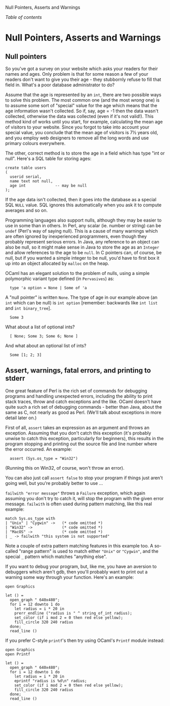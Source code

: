 Null Pointers, Asserts and Warnings

*Table of contents*

Null Pointers, Asserts and Warnings
===================================

Null pointers
-------------

So you've got a survey on your website which asks your readers for their
names and ages. Only problem is that for some reason a few of your
readers don't want to give you their age - they stubbornly refuse to
fill that field in. What's a poor database administrator to do?

Assume that the age is represented by an `int`, there are two possible
ways to solve this problem. The most common one (and the most *wrong*
one) is to assume some sort of "special" value for the age which means
that the age information wasn't collected. So if, say, age = -1 then the
data wasn't collected, otherwise the data was collected (even if it's
not valid!). This method kind of works until you start, for example,
calculating the mean age of visitors to your website. Since you forgot
to take into account your special value, you conclude that the mean age
of visitors is 7½ years old, and you employ web designers to remove all
the long words and use primary colours everywhere.

The other, correct method is to store the age in a field which has type
"int or null". Here's a SQL table for storing ages:

    create table users
    (
      userid serial,
      name text not null,
      age int             -- may be null
    );

If the age data isn't collected, then it goes into the database as a
special SQL `NULL` value. SQL ignores this automatically when you ask it
to compute averages and so on.

Programming languages also support nulls, although they may be easier to
use in some than in others. In Perl, any scalar (ie. number or string)
can be `undef` (Perl's way of saying null). This is a cause of many
warnings which are often ignored by inexperienced programmers, even
though they probably represent serious errors. In Java, any reference to
an object can also be null, so it might make sense in Java to store the
age as an `Integer` and allow references to the age to be `null`. In C
pointers can, of course, be null, but if you wanted a simple integer to
be null, you'd have to first box it up into an object allocated by
`malloc` on the heap.

OCaml has an elegant solution to the problem of nulls, using a simple
polymorphic variant type defined (in `Pervasives`) as:

      type 'a option = None | Some of 'a

A "null pointer" is written `None`. The type of age in our example above
(an `int` which can be null) is `int option` [remember: backwards like
`int list` and `int binary_tree`].

      Some 3

What about a list of optional ints?

      [ None; Some 3; Some 6; None ]

And what about an optional list of ints?

      Some [1; 2; 3]

Assert, warnings, fatal errors, and printing to stderr
------------------------------------------------------

One great feature of Perl is the rich set of commands for debugging
programs and handling unexpected errors, including the ability to print
stack traces, throw and catch exceptions and the like. OCaml doesn't
have quite such a rich set of debugging commands - better than Java,
about the same as C, not nearly as good as Perl. (We'll talk about
exceptions in more detail later on.)

First of all, `assert` takes an expression as an argument and throws an
exception. Assuming that you don't catch this exception (it's probably
unwise to catch this exception, particularly for beginners), this
results in the program stopping and printing out the source file and
line number where the error occurred. An example:

      assert (Sys.os_type = "Win32")

(Running this on Win32, of course, won't throw an error).

You can also just call `assert false` to stop your program if things
just aren't going well, but you're probably better to use ...

`failwith "error message"` throws a `Failure` exception, which again
assuming you don't try to catch it, will stop the program with the given
error message. `failwith` is often used during pattern matching, like
this real example:

    match Sys.os_type with
    | "Unix" | "Cygwin" ->   (* code omitted *)
    | "Win32" ->             (* code omitted *)
    | "MacOS" ->             (* code omitted *)
    | _ -> failwith "this system is not supported"

Note a couple of extra pattern matching features in this example too. A
so-called "range pattern" is used to match either `"Unix"` or
`"Cygwin"`, and the special `_` pattern which matches "anything else".

If you want to debug your program, but, like me, you have an aversion to
debuggers which aren't gdb, then you'll probably want to print out a
warning some way through your function. Here's an example:

    open Graphics

    let () =
      open_graph " 640x480";
      for i = 12 downto 1 do
        let radius = i * 20 in
        prerr_endline ("radius is " ^ string_of_int radius);
        set_color (if i mod 2 = 0 then red else yellow);
        fill_circle 320 240 radius
      done;
      read_line ()

If you prefer C-style `printf`'s then try using OCaml's `Printf` module
instead:

    open Graphics
    open Printf

    let () =
      open_graph " 640x480";
      for i = 12 downto 1 do
        let radius = i * 20 in
        eprintf "radius is %d\n" radius;
        set_color (if i mod 2 = 0 then red else yellow);
        fill_circle 320 240 radius
      done;
      read_line ()
